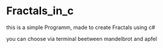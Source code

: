 # Fractals_in_c

this is a simple Programm, made to create Fractals using c#

you can choose via terminal beetween mandelbrot and apfel 
